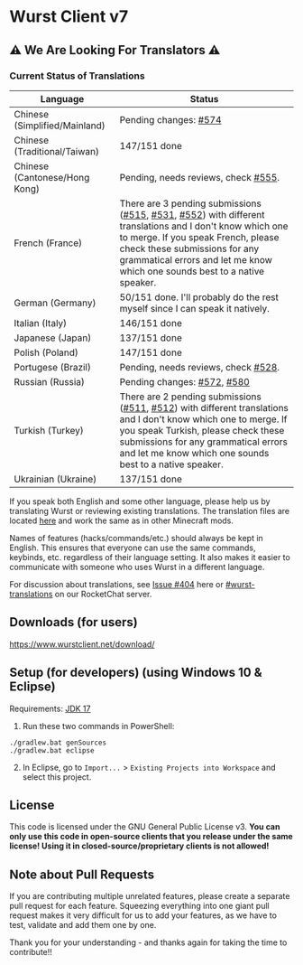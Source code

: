 # Wurst Client v7

## ⚠ We Are Looking For Translators ⚠

### Current Status of Translations

|Language|Status|
|--------|--------|
|Chinese (Simplified/Mainland)|Pending changes: [#574](https://github.com/Wurst-Imperium/Wurst7/pull/574)|
|Chinese (Traditional/Taiwan)|147/151 done|
|Chinese (Cantonese/Hong Kong)|Pending, needs reviews, check [#555](https://github.com/Wurst-Imperium/Wurst7/pull/555).|
|French (France)|There are 3 pending submissions ([#515](https://github.com/Wurst-Imperium/Wurst7/pull/515), [#531](https://github.com/Wurst-Imperium/Wurst7/pull/531), [#552](https://github.com/Wurst-Imperium/Wurst7/pull/552)) with different translations and I don't know which one to merge. If you speak French, please check these submissions for any grammatical errors and let me know which one sounds best to a native speaker.|
|German (Germany)|50/151 done. I'll probably do the rest myself since I can speak it natively.|
|Italian (Italy)|146/151 done|
|Japanese (Japan)|137/151 done|
|Polish (Poland)|147/151 done|
|Portugese (Brazil)|Pending, needs reviews, check [#528](https://github.com/Wurst-Imperium/Wurst7/pull/528).|
|Russian (Russia)|Pending changes: [#572](https://github.com/Wurst-Imperium/Wurst7/pull/572), [#580](https://github.com/Wurst-Imperium/Wurst7/pull/580)|
|Turkish (Turkey)|There are 2 pending submissions ([#511](https://github.com/Wurst-Imperium/Wurst7/pull/511), [#512](https://github.com/Wurst-Imperium/Wurst7/pull/512)) with different translations and I don't know which one to merge. If you speak Turkish, please check these submissions for any grammatical errors and let me know which one sounds best to a native speaker. |
|Ukrainian (Ukraine)|137/151 done|

If you speak both English and some other language, please help us by translating Wurst or reviewing existing translations. The translation files are located [here](https://github.com/Wurst-Imperium/Wurst7/tree/master/src/main/resources/assets/wurst/lang) and work the same as in other Minecraft mods.

Names of features (hacks/commands/etc.) should always be kept in English. This ensures that everyone can use the same commands, keybinds, etc. regardless of their language setting. It also makes it easier to communicate with someone who uses Wurst in a different language.

For discussion about translations, see [Issue #404](https://github.com/Wurst-Imperium/Wurst7/issues/404) here or [#wurst-translations](https://chat.wurstimperium.net/channel/wurst-translations) on our RocketChat server.

## Downloads (for users)

https://www.wurstclient.net/download/

## Setup (for developers) (using Windows 10 & Eclipse)

Requirements: [JDK 17](https://adoptium.net/?variant=openjdk17&jvmVariant=hotspot)

1. Run these two commands in PowerShell:

```
./gradlew.bat genSources
./gradlew.bat eclipse
```

2. In Eclipse, go to `Import...` > `Existing Projects into Workspace` and select this project.

## License

This code is licensed under the GNU General Public License v3. **You can only use this code in open-source clients that you release under the same license! Using it in closed-source/proprietary clients is not allowed!**

## Note about Pull Requests

If you are contributing multiple unrelated features, please create a separate pull request for each feature. Squeezing everything into one giant pull request makes it very difficult for us to add your features, as we have to test, validate and add them one by one.

Thank you for your understanding - and thanks again for taking the time to contribute!!
